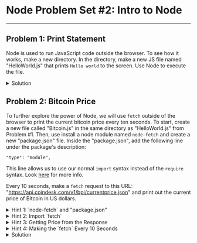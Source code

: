 # Node Problem Set #2: Intro to Node

---

## Problem 1: Print Statement
Node is used to run JavaScript code outside
the browser. To see how it works, make a new 
directory. In the directory, make a new
JS file named "HelloWorld.js" that 
prints `Hello world` to the
screen. Use Node to execute the file.

<details>
<summary>Solution</summary>

1. Add this code to your file:
```
console.log("Hello world");
```
2. In your terminal, navigate to the directory
containing "HelloWorld.js" and run:
```
node HelloWorld.js
```

### More Info

---

You just ran JavaScript outside the browser!
With Node, you only need to know one programming language
to control your website's functionality
(client side) and to create the server
running your website (server side).
</details>

## Problem 2: Bitcoin Price

To further explore the power of Node, we will
use `fetch` outside of the browser to print the
current bitcoin price every ten seconds. To start,
create a new file called "Bitcoin.js" in the same
directory as "HelloWorld.js" from Problem #1.
Then, use install a node module 
named `node-fetch` and create a new
"package.json" file. Inside the
"package.json", add the following line under
the package's description:
```
"type": "module",
```
This line allows us to use our normal `import`
syntax instead of the `require` syntax. Look 
[here](https://nodejs.org/docs/latest-v13.x/api/esm.html#esm_package_json_type_field)
for more info.

Every 10 seconds, make a `fetch` request
to this URL: "https://api.coindesk.com/v1/bpi/currentprice.json"
and print out the current price of Bitcoin in 
US dollars.

<details>
<summary>Hint 1: `node-fetch` and "package.json"</summary>

The first command you need to run is
`npm install node-fetch` to install the
`node-fetch` module from the npm registry.
Next, run `npm init -y` to create a new
"package.json" that says yes to all the setup
questions with the `-y` flag. Hit enter on line
5 and write `"type": "module"` to be able to
import our `fetch` function later.
</details>

<details>
<summary>Hint 2: Import `fetch`</summary>

We haven't dealt with the `node-fetch` module before, so the
import statement is a bit tricky.
Write `import fetch from "node-fetch"`
at the top of the file to gain access to the
`fetch` function.
</details>

<details>
<summary>Hint 3: Getting Price from the Response</summary>

To view the format of the data the API will return to
you, click on this [link](https://api.coindesk.com/v1/bpi/currentprice.json).
You will have to convert the response to JSON. Use the 
dot operator `.` to access deeper levels of nested objects
and their properties. Remember that you are looking for the
price in US dollars. You can always Google the current price
of Bitcoin if you want to double-check you're getting the right
value.
</details>

<details>
<summary>Hint 4: Making the `fetch` Every 10 Seconds</summary>

Create your own function
named `GetPrice` that makes your `fetch` request.
Use `setInterval` to call your `GetPrice` function
every 10 seconds. You can see the documentation for
`setInterval` [here](https://developer.mozilla.org/en-US/docs/Web/API/setInterval).
Keep in mind that the delay argument takes a value
in milliseconds (thousandths of a second).
</details>

<details>
<summary>Solution</summary>

1. Add the following code to "Bitcoin.js":
```
import fetch from "node-fetch"

function GetPrice() {
    fetch("https://api.coindesk.com/v1/bpi/currentprice.json")
        .then(response => response.json())
        .then(response => console.log(response.bpi.USD.rate))
}

setInterval(GetPrice, 10 * 1000);
```
2. Run your file with `node Bitcoin.js` and watch the prices
scroll across your screen.

### More Info

---

I hope that now you see how by running
JavaScript outside the browser,
Node lets us create cool stuff in a language
we already know. With Node, you can use
JavaScript as a full-fledged programming
language in any environment (not just
your browser). When we learn Express, we'll
see how we can use Node to create our very own
server. Stay tuned.
</details>